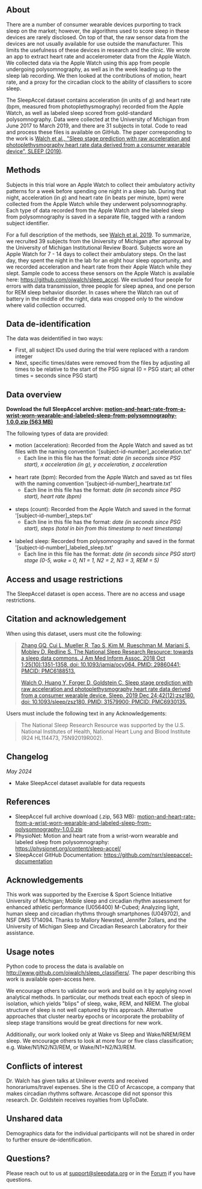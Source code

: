 ## About

There are a number of consumer wearable devices purporting to track sleep on the market; however, the algorithms used to score sleep in these devices are rarely disclosed. On top of that, the raw sensor data from the devices are not usually available for use outside the manufacturer. This limits the usefulness of these devices in research and the clinic. We wrote an app to extract heart rate and accelerometer data from the Apple Watch. We collected data via the Apple Watch using this app from people undergoing polysomnography, as well as in the week leading up to the sleep lab recording. We then looked at the contributions of motion, heart rate, and a proxy for the circadian clock to the ability of classifiers to score sleep.

The SleepAccel dataset contains acceleration (in units of *g*) and heart rate (bpm, measured from photoplethysmography) recorded from the Apple Watch, as well as labeled sleep scored from gold-standard polysomnography. Data were collected at the University of Michigan from June 2017 to March 2019, and there are 31 subjects in total. Code to read and process these files is available on GitHub. The paper corresponding to the work is [Walch et al., "Sleep stage prediction with raw acceleration and photoplethysmography heart rate data derived from a consumer wearable device", SLEEP (2019)](https://pubmed.ncbi.nlm.nih.gov/31579900/).

## Methods

Subjects in this trial wore an Apple Watch to collect their ambulatory activity patterns for a week before spending one night in a sleep lab. During that night, acceleration (in *g*) and heart rate (in beats per minute, bpm) were collected from the Apple Watch while they underwent polysomnography. Each type of data recorded from the Apple Watch and the labeled sleep from polysomnography is saved in a separate file, tagged with a random subject identifier. 

For a full description of the methods, see [Walch et al. 2019](https://pubmed.ncbi.nlm.nih.gov/31579900/). To summarize, we recruited 39 subjects from the University of Michigan after approval by the University of Michigan Institutional Review Board. Subjects wore an Apple Watch for 7 - 14 days to collect their ambulatory steps. On the last day, they spent the night in the lab for an eight hour sleep opportunity, and we recorded acceleration and heart rate from their Apple Watch while they slept. Sample code to access these sensors on the Apple Watch is available here: https://github.com/ojwalch/sleep_accel. We excluded four people for errors with data transmission, three people for sleep apnea, and one person for REM sleep behavior disorder. In cases where the Watch ran out of battery in the middle of the night, data was cropped only to the window where valid collection occurred.

## Data de-identification

The data was deidentified in two ways: 

- First, all subject IDs used during the trial were replaced with a random integer 
- Next, specific times/dates were removed from the files by adjusting all times to be relative to the start of the PSG signal (0 = PSG start; all other times = seconds since PSG start)

## Data overview

**Download the full SleepAccel archive: [motion-and-heart-rate-from-a-wrist-worn-wearable-and-labeled-sleep-from-polysomnography-1.0.0.zip (563 MB)](#)**

The following types of data are provided: 

- motion (acceleration): Recorded from the Apple Watch and saved as txt files with the naming convention '[subject-id-number]_acceleration.txt'
	- Each line in this file has the format: *date (in seconds since PSG start), x acceleration (in g), y acceleration, z acceleration*<br><br>
- heart rate (bpm): Recorded from the Apple Watch and saved as txt files with the naming convention '[subject-id-number]_heartrate.txt'
	- Each line in this file has the format: *date (in seconds since PSG start), heart rate (bpm)*<br><br>
- steps (count): Recorded from the Apple Watch and saved in the format '[subject-id-number]_steps.txt'
	- Each line in this file has the format: *date (in seconds since PSG start), steps (total in bin from this timestamp to next timestamp)*<br><br>
- labeled sleep: Recorded from polysomnography and saved in the format '[subject-id-number]_labeled_sleep.txt'
	- Each line in this file has the format: *date (in seconds since PSG start) stage (0-5, wake = 0, N1 = 1, N2 = 2, N3 = 3, REM = 5)*

## Access and usage restrictions

The SleepAccel dataset is open access. There are no access and usage restrictions.

## Citation and acknowledgement

When using this dataset, users must cite the following:

> [Zhang GQ, Cui L, Mueller R, Tao S, Kim M, Rueschman M, Mariani S, Mobley D, Redline S. The National Sleep Research Resource: towards a sleep data commons. J Am Med Inform Assoc. 2018 Oct 1;25(10):1351-1358. doi: 10.1093/jamia/ocy064. PMID: 29860441; PMCID: PMC6188513.](https://pubmed.ncbi.nlm.nih.gov/29860441/)
> 
> [Walch O, Huang Y, Forger D, Goldstein C. Sleep stage prediction with raw acceleration and photoplethysmography heart rate data derived from a consumer wearable device. Sleep. 2019 Dec 24;42(12):zsz180. doi: 10.1093/sleep/zsz180. PMID: 31579900; PMCID: PMC6930135.](https://pubmed.ncbi.nlm.nih.gov/31579900/)

Users must include the following text in any Acknowledgements:

> The National Sleep Research Resource was supported by the U.S. National Institutes of Health, National Heart Lung and Blood Institute (R24 HL114473, 75N92019R002).

## Changelog

*May 2024*

- Make SleepAccel dataset available for data requests

## References

- SleepAccel full archive download (.zip, 563 MB): [motion-and-heart-rate-from-a-wrist-worn-wearable-and-labeled-sleep-from-polysomnography-1.0.0.zip](#)
- PhysioNet: Motion and heart rate from a wrist-worn wearable and labeled sleep from polysomnography: https://physionet.org/content/sleep-accel/
- SleepAccel GitHub Documentation: https://github.com/nsrr/sleepaccel-documentation

## Acknowledgements

This work was supported by the Exercise & Sport Science Initiative University of Michigan; Mobile sleep and circadian rhythm assessment for enhanced athletic performance (U056400) M-Cubed; Analyzing light, human sleep and circadian rhythms through smartphones (U049702), and NSF DMS 1714094. Thanks to Mallory Newsted, Jennifer Zollars, and the University of Michigan Sleep and Circadian Research Laboratory for their assistance.

## Usage notes

Python code to process the data is available on http://www.github.com/ojwalch/sleep_classifiers/. The paper describing this work is available open-access here.

We encourage others to validate our work and build on it by applying novel analytical methods. In particular, our methods treat each epoch of sleep in isolation, which yields "blips" of sleep, wake, REM, and NREM. The global structure of sleep is not well captured by this approach. Alternative approaches that cluster nearby epochs or incorporate the probability of sleep stage transitions would be great directions for new work. 

Additionally, our work looked only at Wake vs Sleep and Wake/NREM/REM sleep. We encourage others to look at more four or five class classification; e.g. Wake/N1/N2/N3/REM, or Wake/N1+N2/N3/REM. 

## Conflicts of interest

Dr. Walch has given talks at Unilever events and received honorariums/travel expenses. She is the CEO of Arcascope, a company that makes circadian rhythms software. Arcascope did not sponsor this research. Dr. Goldstein receives royalties from UpToDate.

## Unshared data

Demographics data for the individual participants will not be shared in order to further ensure de-identification. 

## Questions?

Please reach out to us at support@sleepdata.org or in the [Forum](https://sleepdata.org/forum) if you have questions.
